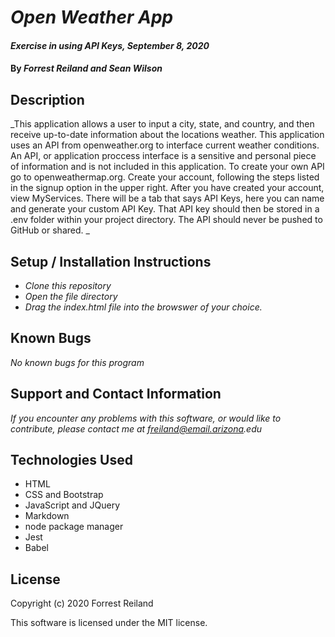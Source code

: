 # _Open Weather App_

#### _Exercise in using API Keys, September 8, 2020_

#### By _Forrest Reiland and Sean Wilson_

## Description 

_This application allows a user to input a city, state, and country, and then receive up-to-date information about the locations weather. This application uses an API from openweather.org to interface current weather conditions. An API, or application proccess interface is a sensitive and personal piece of information and is not included in this application. To create your own API go to openweathermap.org. Create your account, following the steps listed in the signup option in the upper right. After you have created your account, view MyServices. There will be a tab that says API Keys, here you can name and generate your custom API Key. That API key should then be stored in a .env folder within your project directory. The API should never be pushed to GitHub or shared. _
 

## Setup / Installation Instructions

* _Clone this repository_
* _Open the file directory_
* _Drag the index.html file into the browswer of your choice._

## Known Bugs

_No known bugs for this program_

## Support and Contact Information

_If you encounter any problems with this software, or would like to contribute, please contact me at freiland@email.arizona.edu_

## Technologies Used

* HTML
* CSS and Bootstrap
* JavaScript and JQuery
* Markdown 
* node package manager
* Jest
* Babel 

## License 

Copyright (c) 2020 Forrest Reiland

This software is licensed under the MIT license.